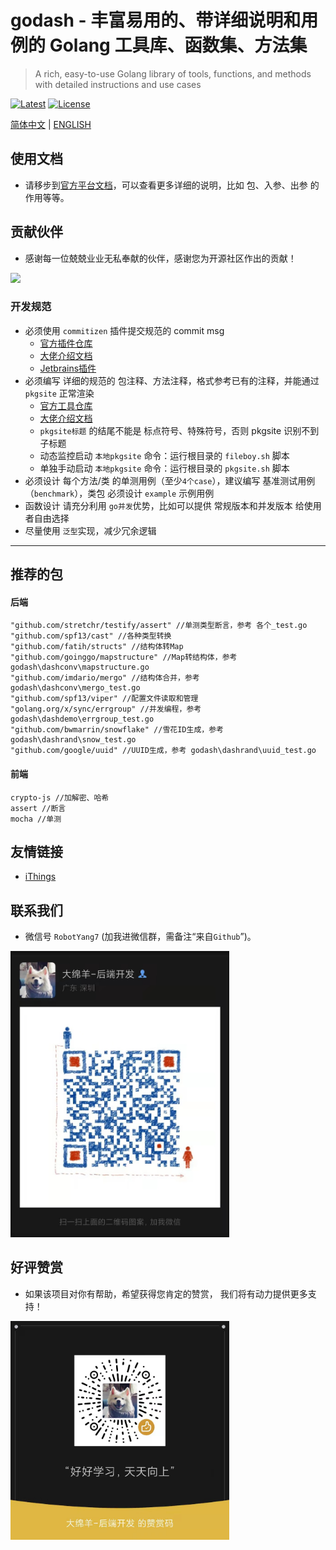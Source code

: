 # godash - 丰富易用的、带详细说明和用例的 Golang 工具库、函数集、方法集

> A rich, easy-to-use Golang library of tools, functions, and methods with detailed instructions and use cases

[![Latest](https://img.shields.io/badge/latest-v0.0.1-blue.svg)](https://github.com/Andrew-M-C/go.jsonvalue/tree/v0.0.1)
[![License](https://img.shields.io/badge/license-MIT-blue.svg)](https://opensource.org/license/mit/)

[简体中文](README.md) | [ENGLISH](README_EN.md)

## 使用文档

- 请移步到[官方平台文档](https://pkg.go.dev/github.com/rbtyang/godash)，可以查看更多详细的说明，比如 包、入参、出参 的作用等等。

## 贡献伙伴

- 感谢每一位兢兢业业无私奉献的伙伴，感谢您为开源社区作出的贡献！

<a href="github.com/rbtyang/godash/graphs/contributors">
  <img src="https://contributors-img.web.app/image?repo=rbtyang/godash" />
</a>

### 开发规范

- 必须使用 `commitizen` 插件提交规范的 commit msg
  - [官方插件仓库](https://github.com/commitizen/cz-cli)
  - [大佬介绍文档](https://www.jianshu.com/p/d264f88d13a4)
  - [Jetbrains插件](https://plugins.jetbrains.com/plugin/9861-git-commit-template)
- 必须编写 详细的规范的 包注释、方法注释，格式参考已有的注释，并能通过 `pkgsite` 正常渲染
  - [官方工具仓库](https://github.com/golang/pkgsite)
  - [大佬介绍文档](https://cloud.tencent.com/developer/article/1959696?from=10910)
  - `pkgsite标题` 的结尾不能是 标点符号、特殊符号，否则 pkgsite 识别不到子标题
  - 动态监控启动 `本地pkgsite` 命令：运行根目录的 `fileboy.sh` 脚本
  - 单独手动启动 `本地pkgsite` 命令：运行根目录的 `pkgsite.sh` 脚本
- 必须设计 每个方法/类 的单测用例（至少`4个case`），建议编写 基准测试用例（`benchmark`），类包 必须设计 `example` 示例用例
- 函数设计 请充分利用 `go并发`优势，比如可以提供 常规版本和并发版本 给使用者自由选择
- 尽量使用 `泛型`实现，减少冗余逻辑

--- 

## 推荐的包

#### 后端

```shell script
"github.com/stretchr/testify/assert" //单测类型断言，参考 各个_test.go
"github.com/spf13/cast" //各种类型转换
"github.com/fatih/structs" //结构体转Map
"github.com/goinggo/mapstructure" //Map转结构体，参考 godash\dashconv\mapstructure.go
"github.com/imdario/mergo" //结构体合并，参考 godash\dashconv\mergo_test.go
"github.com/spf13/viper" //配置文件读取和管理
"golang.org/x/sync/errgroup" //并发编程，参考 godash\dashdemo\errgroup_test.go
"github.com/bwmarrin/snowflake" //雪花ID生成，参考 godash\dashrand\snow_test.go
"github.com/google/uuid" //UUID生成，参考 godash\dashrand\uuid_test.go
```

#### 前端

```shell script
crypto-js //加解密、哈希
assert //断言
mocha //单测
```

## 友情链接

- [iThings](https://github.com/i4de/ithings)

## 联系我们

- 微信号 `RobotYang7` (加我进微信群，需备注“来自`Github`”)。

<img width="350" src="./doc/微信二维码.jpg">

## 好评赞赏

- 如果该项目对你有帮助，希望获得您肯定的赞赏， 我们将有动力提供更多支持！

<img width="350" src="./doc/微信赞赏码.jpg">